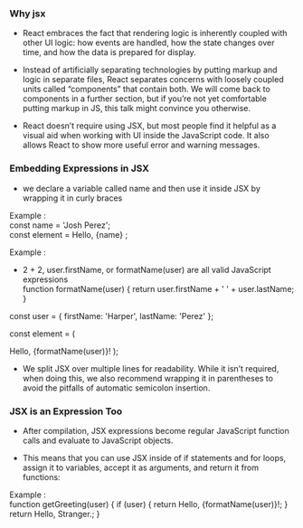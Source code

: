 ### Why jsx

- React embraces the fact that rendering logic is inherently coupled with other UI logic: how events are handled, how the state changes over time, and how the data is prepared for display.

- Instead of artificially separating technologies by putting markup and logic in separate files, React separates concerns with loosely coupled units called “components” that contain both. We will come back to components in a further section, but if you’re not yet comfortable putting markup in JS, this talk might convince you otherwise.

- React doesn’t require using JSX, but most people find it helpful as a visual aid when working with UI inside the JavaScript code. It also allows React to show more useful error and warning messages.

### Embedding Expressions in JSX

- we declare a variable called name and then use it inside JSX by wrapping it in curly braces

Example :<br/>
const name = 'Josh Perez';<br/>
const element = <tag> Hello, {name} </tag>;

Example :<br/>

- 2 + 2, user.firstName, or formatName(user) are all valid JavaScript expressions<br/>
  function formatName(user) {
  return user.firstName + ' ' + user.lastName;
  }

const user = {
firstName: 'Harper',
lastName: 'Perez'
};

const element = (

  <tag>
    Hello, {formatName(user)}!
  </tag>
);

- We split JSX over multiple lines for readability. While it isn’t required, when doing this, we also recommend wrapping it in parentheses to avoid the pitfalls of automatic semicolon insertion.

### JSX is an Expression Too

- After compilation, JSX expressions become regular JavaScript function calls and evaluate to JavaScript objects.

- This means that you can use JSX inside of if statements and for loops, assign it to variables, accept it as arguments, and return it from functions:

Example : <br/>
function getGreeting(user) {
if (user) {
return <tag>Hello, {formatName(user)}!</tag>;
}
return <tag>Hello, Stranger.</tag>;
}
